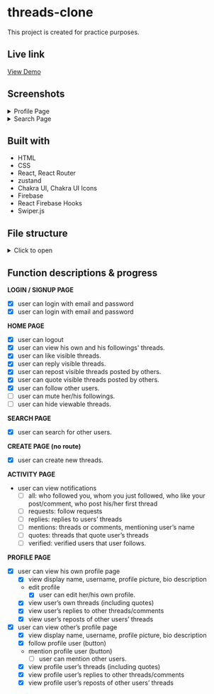 # threads-clone

This project is created for practice purposes.

## Live link

[View Demo](https://threads-clone-silk-five.vercel.app/)

## Screenshots

<details>
<summary>Profile Page</summary>

![Profile](https://github.com/peiyi-c/threads-clone/assets/73789013/bc22e4a5-97d0-4470-b9af-403ae5e61cad)

</details>

<details>
<summary>Search Page </summary>

![Search](https://github.com/peiyi-c/threads-clone/assets/73789013/9d4b342d-6ea4-4b48-a104-6531c580e9ef)

</details>

## Built with

- HTML
- CSS
- React, React Router
- zustand
- Chakra UI, Chakra UI Icons
- Firebase
- React Firebase Hooks
- Swiper.js

## File structure

<details>
<summary>Click to open</summary>

```
├── node_modules
├── public
│     └── favicon.ico
├── src
│   ├── assets
│   │     ├── logo.bg.png
│   │     └── logos.jsx
│   ├── components
│   │     ├── Activity
│   │     │    └──...jsx
│   │     ├── AuthForm
│   │     │    └──...jsx
│   │     ├── FeedPosts
│   │     │    └──...jsx
│   │     ├── Footer
│   │     │    └──...jsx
│   │     ├── Header
│   │     │    └──...jsx
│   │     ├── Navigation
│   │     │    └──...jsx
│   │     ├── Profile
│   │     │    └──...jsx
│   │     └── SearchForm
│   │          └──...jsx
│   ├── contexts
│   │     └── contentContext.jsx
│   ├── firebase
│   │     └── firebase.js
│   ├── hooks
│   │     ├── useColors.jsx
│   │     ├── ...
│   │     └── useSignupWithEmailAndPassword.jsx
│   ├── layouts
│   │     └── GeneralLayout.jsx
│   ├── pages
│   │     ├── ActivityPage
│   │     │    └──ActivityPage.jsx
│   │     ├── AuthPage
│   │     │    └──AuthPage.jsx
│   │     ├── HomePage
│   │     │    └──HomePage.jsx
│   │     ├── NotFoundPage
│   │     │    └──NotFoundPage.jsx
│   │     ├── PostPage
│   │     │    └──PostPage.jsx
│   │     ├── ProfilePage
│   │     │    └──ProfilePage.jsx
│   │     └── SearchPage
│   │          └──SearchPage.jsx
│   ├── routes
│   │     ├── PrivateRoutes.jsx
│   │     └── PublicRoutes.jsx
│   ├── store
│   │     ├── authStore.js
│   │     ├── threadStore.jsx
│   │     └── userProfileStore.jsx
│   ├── themes
│   │     ├── _alert.jsx
│   │     ├── ...
│   │     └── theme.jsx
│   ├── utils
│   │     └── ...js
│   ├── App.jsx
│   ├── index.css
│   └── main.jsx
├── .gitignore
├── index.html
├── vercel.json
...
└── README.md

```

</details>

## Function descriptions & progress

**LOGIN / SIGNUP PAGE**

- [x] user can login with email and password
- [x] user can login with email and password

**HOME PAGE**

- [x] user can logout
- [x] user can view his own and his followings' threads.
- [x] user can like visible threads.
- [x] user can reply visible threads.
- [x] user can repost visible threads posted by others.
- [x] user can quote visible threads posted by others.
- [x] user can follow other users.
- [ ] user can mute her/his followings.
- [ ] user can hide viewable threads.

**SEARCH PAGE**

- [x] user can search for other users.

**CREATE PAGE (no route)**

- [x] user can create new threads.

**ACTIVITY PAGE**

- user can view notifications
  - [ ] all: who followed you, whom you just followed, who like your post/comment, who post his/her first thread
  - [ ] requests: follow requests
  - [ ] replies: replies to users’ threads
  - [ ] mentions: threads or comments, mentioning user’s name
  - [ ] quotes: threads that quote user’s threads
  - [ ] verified: verified users that user follows.

**PROFILE PAGE**

- [x] user can view his own profile page
  - [x] view display name, username, profile picture, bio description
  - edit profile
    - [x] user can edit her/his own profile.
  - [x] view user’s own threads (including quotes)
  - [x] view user’s replies to other threads/comments
  - [x] view user’s reposts of other users’ threads
- [x] user can view other’s profile page
  - [x] view display name, username, profile picture, bio description
  - [x] follow profile user (button)
  - mention profile user (button)
    - [ ] user can mention other users.
  - [x] view profile user’s threads (including quotes)
  - [x] view profile user’s replies to other threads/comments
  - [x] view profile user’s reposts of other users’ threads
